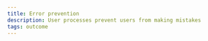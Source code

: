 ```yaml
---
title: Error prevention
description: User processes prevent users from making mistakes
tags: outcome
---
```

